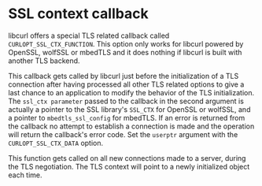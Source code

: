 # SSL context callback

libcurl offers a special TLS related callback called
`CURLOPT_SSL_CTX_FUNCTION`. This option only works for libcurl powered by
OpenSSL, wolfSSL or mbedTLS and it does nothing if libcurl is built with
another TLS backend.

This callback gets called by libcurl just before the initialization of a TLS
connection after having processed all other TLS related options to give a last
chance to an application to modify the behavior of the TLS initialization. The
`ssl_ctx parameter` passed to the callback in the second argument is actually
a pointer to the SSL library's `SSL_CTX` for OpenSSL or wolfSSL, and a pointer
to `mbedtls_ssl_config` for mbedTLS. If an error is returned from the callback
no attempt to establish a connection is made and the operation will return the
callback's error code. Set the `userptr` argument with the
`CURLOPT_SSL_CTX_DATA` option.

This function gets called on all new connections made to a server, during the
TLS negotiation. The TLS context will point to a newly initialized object each
time.
